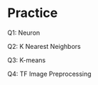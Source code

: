 # Practice  
Q1: Neuron                                      
           
Q2: K Nearest Neighbors     
    
Q3: K-means          
   
Q4: TF Image Preprocessing          

